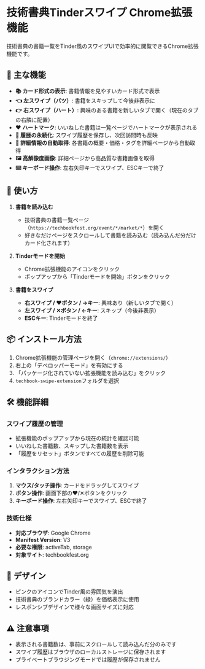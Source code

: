# 技術書典Tinderスワイプ Chrome拡張機能

技術書典の書籍一覧をTinder風のスワイプUIで効率的に閲覧できるChrome拡張機能です。

## 🎯 主な機能

- **📚 カード形式の表示**: 書籍情報を見やすいカード形式で表示
- **👈 左スワイプ（バツ）**: 書籍をスキップして今後非表示に
- **👉 右スワイプ（ハート）**: 興味のある書籍を新しいタブで開く（現在のタブの右隣に配置）
- **❤️ ハートマーク**: いいねした書籍は一覧ページでハートマークが表示される
- **🔄 履歴の永続化**: スワイプ履歴を保存し、次回訪問時も反映
- **📖 詳細情報の自動取得**: 各書籍の概要・価格・タグを詳細ページから自動取得
- **🖼️ 高解像度画像**: 詳細ページから高品質な書籍画像を取得
- **⌨️ キーボード操作**: 左右矢印キーでスワイプ、ESCキーで終了

## 🚀 使い方

1. **書籍を読み込む**
   - 技術書典の書籍一覧ページ（`https://techbookfest.org/event/*/market/*`）を開く
   - 好きなだけページをスクロールして書籍を読み込む（読み込んだ分だけカード化されます）

2. **Tinderモードを開始**
   - Chrome拡張機能のアイコンをクリック
   - ポップアップから「Tinderモードを開始」ボタンをクリック

3. **書籍をスワイプ**
   - **右スワイプ / ❤️ボタン / →キー**: 興味あり（新しいタブで開く）
   - **左スワイプ / ✕ボタン / ←キー**: スキップ（今後非表示）
   - **ESCキー**: Tinderモードを終了

## 📦 インストール方法

1. Chrome拡張機能の管理ページを開く（`chrome://extensions/`）
2. 右上の「デベロッパーモード」を有効にする
3. 「パッケージ化されていない拡張機能を読み込む」をクリック
4. `techbook-swipe-extension`フォルダを選択

## 🛠️ 機能詳細

### スワイプ履歴の管理
- 拡張機能のポップアップから現在の統計を確認可能
- いいねした書籍数、スキップした書籍数を表示
- 「履歴をリセット」ボタンですべての履歴を削除可能

### インタラクション方法
1. **マウス/タッチ操作**: カードをドラッグしてスワイプ
2. **ボタン操作**: 画面下部の❤️/✕ボタンをクリック
3. **キーボード操作**: 左右矢印キーでスワイプ、ESCで終了

### 技術仕様
- **対応ブラウザ**: Google Chrome
- **Manifest Version**: V3
- **必要な権限**: activeTab, storage
- **対象サイト**: techbookfest.org

## 🎨 デザイン

- ピンクのアイコンでTinder風の雰囲気を演出
- 技術書典のブランドカラー（緑）を価格表示に使用
- レスポンシブデザインで様々な画面サイズに対応

## ⚠️ 注意事項

- 表示される書籍数は、事前にスクロールして読み込んだ分のみです
- スワイプ履歴はブラウザのローカルストレージに保存されます
- プライベートブラウジングモードでは履歴が保存されません